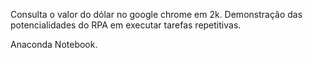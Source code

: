 Consulta o valor do dólar no google chrome em 2k.
Demonstração das potencialidades do RPA em executar tarefas repetitivas.

Anaconda Notebook.
